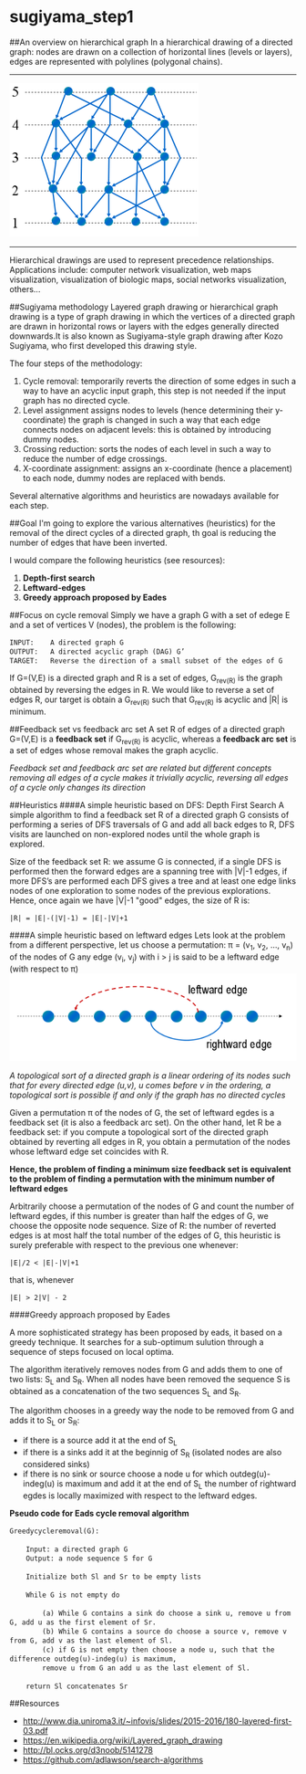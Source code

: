 # sugiyama_step1

##An overview on hierarchical graph
In a hierarchical drawing of a directed graph: nodes are drawn on a collection of horizontal lines (levels or layers), edges are represented with polylines (polygonal chains).

----------------------

![Alt text](img/hg.png?raw=true "an example of hierarchical graph")

----------------------

Hierarchical drawings are used to represent precedence relationships. Applications include: computer network visualization, web maps visualization, visualization of biologic maps, social networks visualization, others...

##Sugiyama methodology
Layered graph drawing or hierarchical graph drawing is a type of graph drawing in which the vertices of a directed graph are drawn in horizontal rows or layers with the edges generally directed downwards.It is also known as Sugiyama-style graph drawing after Kozo Sugiyama, who first developed this drawing style.

The four steps of the methodology:

1. Cycle removal: temporarily reverts the direction of some edges in such a way to have an acyclic input graph, this step is not needed if the input graph has no directed cycle.
2. Level assignment assigns nodes to levels (hence determining their y-coordinate) the graph is changed in such a way that each edge connects nodes on adjacent levels: this is obtained by introducing dummy nodes.
3. Crossing reduction: sorts the nodes of each level in such a way to reduce the number of edge crossings.
4. X-coordinate assignment: assigns an x-coordinate (hence a placement) to each node, dummy nodes are replaced with bends.

Several alternative algorithms and heuristics are nowadays available for each step.

##Goal
I'm going to explore the various alternatives (heuristics) for the removal of the direct cycles of a directed graph, th goal is reducing the number of edges that have been inverted.

I would compare the following heuristics (see resources):

1. **Depth-first search**
2. **Leftward-edges**
3. **Greedy approach proposed by Eades**

##Focus on cycle removal
Simply we have a graph G with a set of edege E and a set of vertices V (nodes), the problem is the following:

```
INPUT:    A directed graph G
OUTPUT:   A directed acyclic graph (DAG) G’
TARGET:   Reverse the direction of a small subset of the edges of G
```

If G=(V,E) is a directed graph and R is a set of edges, G<sub>rev(R)</sub> is the graph obtained by reversing the edges in R. We would like to reverse a set of edges R, our target is obtain a G<sub>rev(R)</sub> such that G<sub>rev(R)</sub> is acyclic and |R| is minimum.

##Feedback set vs feedback arc set
A set R of edges of a directed graph G=(V,E) is a **feedback set** if G<sub>rev(R)</sub> is acyclic, whereas a **feedback arc set** is a set of edges whose removal makes the graph acyclic.

*Feedback set and feedback arc set are related but different concepts removing all edges of a cycle makes it trivially acyclic, reversing all edges of a cycle only changes its direction*

##Heuristics
####A simple heuristic based on DFS: Depth First Search
A simple algorithm to find a feedback set R of a directed graph G consists of performing a series of DFS traversals of G and add all back 
edges to R, DFS visits are launched on non-explored nodes until the whole graph is explored.

Size of the feedback set R: we assume G is connected, if a single DFS is performed then the forward edges are a spanning tree with |V|-1 edges, if more DFS’s are performed each DFS gives a tree and at least one edge links nodes of one exploration to some nodes of the previous explorations. Hence, once again we have |V|-1 "good" edges, the size of R is:
```
|R| = |E|-(|V|-1) = |E|-|V|+1
```

####A simple heuristic based on leftward edges
Lets look at the problem from a different perspective, let us choose a permutation: π = (v<sub>1</sub>, v<sub>2</sub>, ..., v<sub>n</sub>) 
of the nodes of G any edge (v<sub>i</sub>, v<sub>j</sub>) with i > j is said to be a leftward edge (with respect to π)
![Alt text](img/dfs.png?raw=true "dfs approach")

*A topological sort of a directed graph is a linear ordering of its nodes such that for every directed edge (u,v), u comes before v in the ordering, a topological sort is possible if and only if the graph has no directed cycles*

Given a permutation π of the nodes of G, the set of leftward egdes is a feedback set (it is also a feedback arc set). On the other hand, let R be a feedback set: if you compute a topological sort of the directed graph obtained by reverting all edges in R, you obtain a permutation of the nodes whose leftward edge set coincides with R. 

**Hence, the problem of finding a minimum size feedback set is equivalent to the problem of finding a permutation with the minimum number of leftward edges**


Arbitrarily choose a permutation of the nodes of G and count the number of leftward egdes, if this number is greater than half the edges of G, we choose the opposite node sequence.
Size of R: the number of reverted edges is at most half the total number of the edges of G, this heuristic is surely preferable with respect to the previous one whenever: 
``` 
|E|/2 < |E|-|V|+1
``` 
that is, whenever
```
|E| > 2|V| - 2
```
####Greedy approach proposed by Eades

A more sophisticated strategy has been proposed by eads, it based on a greedy technique. It searches for a sub-optimum sulution 
through a sequence of steps focused on local optima.

The algorithm iteratively removes nodes from G and adds them to one of two lists: S<sub>L</sub> and S<sub>R</sub>. When all nodes have been removed the sequence S is obtained as a concatenation of the two sequences S<sub>L</sub> and S<sub>R</sub>.

The algorithm chooses in a greedy way the node to be removed from G and adds it to S<sub>L</sub> or S<sub>R</sub>:

* if there is a source add it at the end of S<sub>L</sub>
* if there is a sinks add it at the beginnig of S<sub>R</sub> (isolated nodes are also considered sinks)
* if there is no sink or source choose a node u for which outdeg(u)-indeg(u) is maximum and add it at the end of S<sub>L</sub> the number of rightward egdes is locally maximized with respect to the leftward edges.

**Pseudo code for Eads cycle removal algorithm**
```
Greedycycleremoval(G):

	Input: a directed graph G
	Output: a node sequence S for G

	Initialize both Sl and Sr to be empty lists

	While G is not empty do 
		
		(a) While G contains a sink do choose a sink u, remove u from G, add u as the first element of Sr.
		(b) While G contains a source do choose a source v, remove v from G, add v as the last element of Sl.
		(c) if G is not empty then choose a node u, such that the difference outdeg(u)-indeg(u) is maximum,
		remove u from G an add u as the last element of Sl.

	return Sl concatenates Sr
```

##Resources

- http://www.dia.uniroma3.it/~infovis/slides/2015-2016/180-layered-first-03.pdf
- https://en.wikipedia.org/wiki/Layered_graph_drawing
- http://bl.ocks.org/d3noob/5141278
- https://github.com/adlawson/search-algorithms
